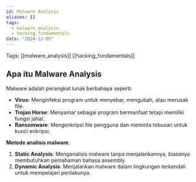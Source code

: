 ```yaml
---
id: Malware Analysis
aliases: []
tags:
  - malware_analysis
  - hacking_fundamentals
date: "2024-12-05"
---
```


Tags: [[malware_analysis]] [[hacking_fundamentals]]

## Apa itu Malware Analysis

Malware adalah perangkat lunak berbahaya seperti:

- **Virus**: Menginfeksi program untuk menyebar, mengubah, atau merusak file.
- **Trojan Horse**: Menyamar sebagai program bermanfaat tetapi memiliki fungsi jahat.
- **Ransomware**: Mengenkripsi file pengguna dan meminta tebusan untuk kunci enkripsi.

**Metode analisis malware**:

1. **Static Analysis**: Menganalisis malware tanpa menjalankannya, biasanya membutuhkan pemahaman bahasa assembly.
2. **Dynamic Analysis**: Menjalankan malware dalam lingkungan terkendali untuk mempelajari perilakunya.
